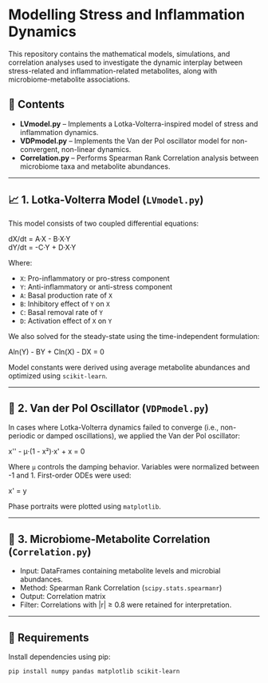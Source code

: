 # Modelling Stress and Inflammation Dynamics

This repository contains the mathematical models, simulations, and correlation analyses used to investigate the dynamic interplay between stress-related and inflammation-related metabolites, along with microbiome-metabolite associations.

## 📁 Contents

- **LVmodel.py** – Implements a Lotka-Volterra-inspired model of stress and inflammation dynamics.
- **VDPmodel.py** – Implements the Van der Pol oscillator model for non-convergent, non-linear dynamics.
- **Correlation.py** – Performs Spearman Rank Correlation analysis between microbiome taxa and metabolite abundances.
  
---

## 📈 1. Lotka-Volterra Model (`LVmodel.py`)

This model consists of two coupled differential equations:

dX/dt = A·X - B·X·Y      \
dY/dt = -C·Y + D·X·Y    

Where:
- `X`: Pro-inflammatory or pro-stress component
- `Y`: Anti-inflammatory or anti-stress component
- `A`: Basal production rate of `X`
- `B`: Inhibitory effect of `Y` on `X`
- `C`: Basal removal rate of `Y`
- `D`: Activation effect of `X` on `Y`

We also solved for the steady-state using the time-independent formulation:

Aln(Y) - BY + Cln(X) - DX = 0

Model constants were derived using average metabolite abundances and optimized using `scikit-learn`.

---

## 🔁 2. Van der Pol Oscillator (`VDPmodel.py`)

In cases where Lotka-Volterra dynamics failed to converge (i.e., non-periodic or damped oscillations), we applied the Van der Pol oscillator:

x'' - μ·(1 - x²)·x' + x = 0     

Where `μ` controls the damping behavior. Variables were normalized between -1 and 1. First-order ODEs were used:

x' = y

Phase portraits were plotted using `matplotlib`.

---

## 🧬 3. Microbiome-Metabolite Correlation (`Correlation.py`)

- Input: DataFrames containing metabolite levels and microbial abundances.
- Method: Spearman Rank Correlation (`scipy.stats.spearmanr`)
- Output: Correlation matrix
- Filter: Correlations with |r| ≥ 0.8 were retained for interpretation.

---

## 🔧 Requirements

Install dependencies using pip:

```bash
pip install numpy pandas matplotlib scikit-learn
